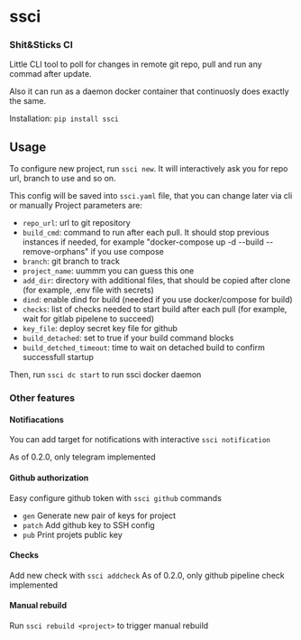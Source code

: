 # ssci
### Shit&amp;Sticks CI

Little CLI tool to poll for changes in remote git repo, pull and run any commad after update.

Also it can run as a daemon docker container that continuosly does exactly the same.

Installation: `pip install ssci`

## Usage

To configure new project, run `ssci new`. It will interactively ask you for repo url, branch to use and so on.

This config will be saved into `ssci.yaml` file, that you can change later via cli or manually
Project parameters are:
- `repo_url`: url to git repository
- `build_cmd`: command to run after each pull. It should stop previous instances if needed, for example "docker-compose up -d --build --remove-orphans" if you use compose
- `branch`: git branch to track
- `project_name`: uummm you can guess this one
- `add_dir`: directory with additional files, that should be copied after clone (for example, .env file with secrets)
- `dind`: enable dind for build (needed if you use docker/compose for build)
- `checks`: list of checks needed to start build after each pull (for example, wait for gitlab pipelene to succeed)
- `key_file`: deploy secret key file for github
- `build_detached`: set to true if your build command blocks
- `build_detched_timeout`: time to wait on detached build to confirm successfull startup

Then, run `ssci dc start` to run ssci docker daemon

### Other features

#### Notifiacations
You can add target for notifications with interactive `ssci notification`

As of 0.2.0, only telegram implemented

#### Github authorization
Easy configure github token with `ssci github` commands
- `gen`    Generate new pair of keys for project
- `patch`  Add github key to SSH config
- `pub`    Print projets public key

#### Checks
Add new check with `ssci addcheck`
As of 0.2.0, only github pipeline check implemented

#### Manual rebuild
Run `ssci rebuild <project>` to trigger manual rebuild
